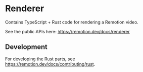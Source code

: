 # Renderer

Contains TypeScript + Rust code for rendering a Remotion video.

See the public APIs here: https://remotion.dev/docs/renderer

## Development

For developing the Rust parts, see https://remotion.dev/docs/contributing/rust.
